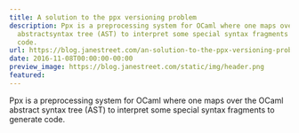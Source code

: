 ```yaml
---
title: A solution to the ppx versioning problem
description: Ppx is a preprocessing system for OCaml where one maps over the OCaml
  abstractsyntax tree (AST) to interpret some special syntax fragments to generate
  code.
url: https://blog.janestreet.com/an-solution-to-the-ppx-versioning-problem/
date: 2016-11-08T00:00:00-00:00
preview_image: https://blog.janestreet.com/static/img/header.png
featured:
---
```


<p>Ppx is a preprocessing system for OCaml where one maps over the OCaml abstract
syntax tree (AST) to interpret some special syntax fragments to generate code.</p>
